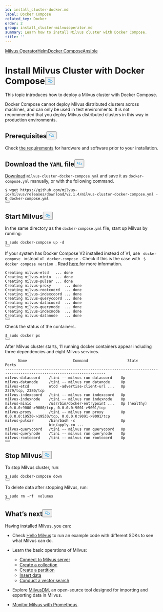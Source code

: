 ```yaml
---
id: install_cluster-docker.md
label: Docker Compose
related_key: Docker
order: 2
group: install_cluster-milvusoperator.md
summary: Learn how to install Milvus cluster with Docker Compose.
title: ''
---
```

<div class="tab-wrapper"><a href="/docs/it/install_cluster-milvusoperator.md" class=''>Milvus Operator</a><a href="/docs/it/install_cluster-helm.md" class=''>Helm</a><a href="/docs/it/install_cluster-docker.md" class='active '>Docker Compose</a><a href="/docs/it/install_cluster-ansible.md" class=''>Ansible</a></div>
<h1 id="Install-Milvus-Cluster-with-Docker-Compose" class="common-anchor-header">Install Milvus Cluster with Docker Compose<button data-href="#Install-Milvus-Cluster-with-Docker-Compose" class="anchor-icon" translate="no">
      <svg translate="no"
        aria-hidden="true"
        focusable="false"
        height="20"
        version="1.1"
        viewBox="0 0 16 16"
        width="16"
      >
        <path
          fill="#0092E4"
          fill-rule="evenodd"
          d="M4 9h1v1H4c-1.5 0-3-1.69-3-3.5S2.55 3 4 3h4c1.45 0 3 1.69 3 3.5 0 1.41-.91 2.72-2 3.25V8.59c.58-.45 1-1.27 1-2.09C10 5.22 8.98 4 8 4H4c-.98 0-2 1.22-2 2.5S3 9 4 9zm9-3h-1v1h1c1 0 2 1.22 2 2.5S13.98 12 13 12H9c-.98 0-2-1.22-2-2.5 0-.83.42-1.64 1-2.09V6.25c-1.09.53-2 1.84-2 3.25C6 11.31 7.55 13 9 13h4c1.45 0 3-1.69 3-3.5S14.5 6 13 6z"
        ></path>
      </svg>
    </button></h1><p>This topic introduces how to deploy a Milvus cluster with Docker Compose.</p>
<div class="alert note">
Docker Compose cannot deploy Milvus distributed clusters across machines, and can only be used in test environments. It is not recommended that you deploy Milvus distributed clusters in this way in production environments.
</div>
<h2 id="Prerequisites" class="common-anchor-header">Prerequisites<button data-href="#Prerequisites" class="anchor-icon" translate="no">
      <svg translate="no"
        aria-hidden="true"
        focusable="false"
        height="20"
        version="1.1"
        viewBox="0 0 16 16"
        width="16"
      >
        <path
          fill="#0092E4"
          fill-rule="evenodd"
          d="M4 9h1v1H4c-1.5 0-3-1.69-3-3.5S2.55 3 4 3h4c1.45 0 3 1.69 3 3.5 0 1.41-.91 2.72-2 3.25V8.59c.58-.45 1-1.27 1-2.09C10 5.22 8.98 4 8 4H4c-.98 0-2 1.22-2 2.5S3 9 4 9zm9-3h-1v1h1c1 0 2 1.22 2 2.5S13.98 12 13 12H9c-.98 0-2-1.22-2-2.5 0-.83.42-1.64 1-2.09V6.25c-1.09.53-2 1.84-2 3.25C6 11.31 7.55 13 9 13h4c1.45 0 3-1.69 3-3.5S14.5 6 13 6z"
        ></path>
      </svg>
    </button></h2><p>Check <a href="/docs/it/prerequisite-docker.md">the requirements</a> for hardware and software prior to your installation.</p>
<h2 id="Download-the-YAML-file" class="common-anchor-header">Download the <code translate="no">YAML</code> file<button data-href="#Download-the-YAML-file" class="anchor-icon" translate="no">
      <svg translate="no"
        aria-hidden="true"
        focusable="false"
        height="20"
        version="1.1"
        viewBox="0 0 16 16"
        width="16"
      >
        <path
          fill="#0092E4"
          fill-rule="evenodd"
          d="M4 9h1v1H4c-1.5 0-3-1.69-3-3.5S2.55 3 4 3h4c1.45 0 3 1.69 3 3.5 0 1.41-.91 2.72-2 3.25V8.59c.58-.45 1-1.27 1-2.09C10 5.22 8.98 4 8 4H4c-.98 0-2 1.22-2 2.5S3 9 4 9zm9-3h-1v1h1c1 0 2 1.22 2 2.5S13.98 12 13 12H9c-.98 0-2-1.22-2-2.5 0-.83.42-1.64 1-2.09V6.25c-1.09.53-2 1.84-2 3.25C6 11.31 7.55 13 9 13h4c1.45 0 3-1.69 3-3.5S14.5 6 13 6z"
        ></path>
      </svg>
    </button></h2><p><a href="https://github.com/milvus-io/milvus/releases/download/v2.1.4/milvus-cluster-docker-compose.yml">Download</a> <code translate="no">milvus-cluster-docker-compose.yml</code> and save it as <code translate="no">docker-compose.yml</code> manually, or with the following command.</p>
<pre><code translate="no">$ wget https://github.com/milvus-io/milvus/releases/download/v2.1.4/milvus-cluster-docker-compose.yml -O docker-compose.yml
<button class="copy-code-btn"></button></code></pre>
<h2 id="Start-Milvus" class="common-anchor-header">Start Milvus<button data-href="#Start-Milvus" class="anchor-icon" translate="no">
      <svg translate="no"
        aria-hidden="true"
        focusable="false"
        height="20"
        version="1.1"
        viewBox="0 0 16 16"
        width="16"
      >
        <path
          fill="#0092E4"
          fill-rule="evenodd"
          d="M4 9h1v1H4c-1.5 0-3-1.69-3-3.5S2.55 3 4 3h4c1.45 0 3 1.69 3 3.5 0 1.41-.91 2.72-2 3.25V8.59c.58-.45 1-1.27 1-2.09C10 5.22 8.98 4 8 4H4c-.98 0-2 1.22-2 2.5S3 9 4 9zm9-3h-1v1h1c1 0 2 1.22 2 2.5S13.98 12 13 12H9c-.98 0-2-1.22-2-2.5 0-.83.42-1.64 1-2.09V6.25c-1.09.53-2 1.84-2 3.25C6 11.31 7.55 13 9 13h4c1.45 0 3-1.69 3-3.5S14.5 6 13 6z"
        ></path>
      </svg>
    </button></h2><p>In the same directory as the <code translate="no">docker-compose.yml</code> file, start up Milvus by running:</p>
<pre><code translate="no" class="language-Shell">$ <span class="hljs-built_in">sudo</span> docker-compose up -d
<button class="copy-code-btn"></button></code></pre>
<div class="alert note">
If your system has Docker Compose V2 installed instead of V1, use <code translate="no"> docker compose </code> instead of <code translate="no"> docker-compose </code>. Check if this is the case with <code translate="no"> $ docker compose version </code>. Read <a href="https://docs.docker.com/compose/#compose-v2-and-the-new-docker-compose-command"> here </a> for more information.
</div>
<pre><code translate="no" class="language-Text">Creating milvus-etcd   ... <span class="hljs-keyword">done</span>
Creating milvus-minio  ... <span class="hljs-keyword">done</span>
Creating milvus-pulsar ... <span class="hljs-keyword">done</span>
Creating milvus-proxy      ... <span class="hljs-keyword">done</span>
Creating milvus-rootcoord  ... <span class="hljs-keyword">done</span>
Creating milvus-indexcoord ... <span class="hljs-keyword">done</span>
Creating milvus-querycoord ... <span class="hljs-keyword">done</span>
Creating milvus-datacoord  ... <span class="hljs-keyword">done</span>
Creating milvus-querynode  ... <span class="hljs-keyword">done</span>
Creating milvus-indexnode  ... <span class="hljs-keyword">done</span>
Creating milvus-datanode   ... <span class="hljs-keyword">done</span>
<button class="copy-code-btn"></button></code></pre>
<p>Check the status of the containers.</p>
<pre><code translate="no">$ <span class="hljs-built_in">sudo</span> docker ps
<button class="copy-code-btn"></button></code></pre>
<p>After Milvus cluster starts, 11 running docker containers appear including three dependencies and eight Milvus services.</p>
<pre><code translate="no">      Name                     Command                  State                            Ports
--------------------------------------------------------------------------------------------------------------------
milvus-datacoord    /tini -- milvus run datacoord    Up
milvus-datanode     /tini -- milvus run datanode     Up
milvus-etcd         etcd -advertise-client-url ...   Up             2379/tcp, 2380/tcp
milvus-indexcoord   /tini -- milvus run indexcoord   Up
milvus-indexnode    /tini -- milvus run indexnode    Up
milvus-minio        /usr/bin/docker-entrypoint ...   Up (healthy)   0.0.0.0:9000-&gt;9000/tcp, 0.0.0.0:9001-&gt;9001/tcp
milvus-proxy        /tini -- milvus run proxy        Up             0.0.0.0:19530-&gt;19530/tcp, 0.0.0.0:9091-&gt;9091/tcp
milvus-pulsar       /bin/bash -c                     Up
                    bin/apply-co ...
milvus-querycoord   /tini -- milvus run querycoord   Up
milvus-querynode    /tini -- milvus run querynode    Up
milvus-rootcoord    /tini -- milvus run rootcoord    Up
<button class="copy-code-btn"></button></code></pre>
<h2 id="Stop-Milvus" class="common-anchor-header">Stop Milvus<button data-href="#Stop-Milvus" class="anchor-icon" translate="no">
      <svg translate="no"
        aria-hidden="true"
        focusable="false"
        height="20"
        version="1.1"
        viewBox="0 0 16 16"
        width="16"
      >
        <path
          fill="#0092E4"
          fill-rule="evenodd"
          d="M4 9h1v1H4c-1.5 0-3-1.69-3-3.5S2.55 3 4 3h4c1.45 0 3 1.69 3 3.5 0 1.41-.91 2.72-2 3.25V8.59c.58-.45 1-1.27 1-2.09C10 5.22 8.98 4 8 4H4c-.98 0-2 1.22-2 2.5S3 9 4 9zm9-3h-1v1h1c1 0 2 1.22 2 2.5S13.98 12 13 12H9c-.98 0-2-1.22-2-2.5 0-.83.42-1.64 1-2.09V6.25c-1.09.53-2 1.84-2 3.25C6 11.31 7.55 13 9 13h4c1.45 0 3-1.69 3-3.5S14.5 6 13 6z"
        ></path>
      </svg>
    </button></h2><p>To stop Milvus cluster, run:</p>
<pre><code translate="no" class="language-shell">$ <span class="hljs-built_in">sudo</span> docker-compose down
<button class="copy-code-btn"></button></code></pre>
<p>To delete data after stopping Milvus, run:</p>
<pre><code translate="no" class="language-shell">$ <span class="hljs-built_in">sudo</span> <span class="hljs-built_in">rm</span> -rf  volumes
<button class="copy-code-btn"></button></code></pre>
<h2 id="Whats-next" class="common-anchor-header">What’s next<button data-href="#Whats-next" class="anchor-icon" translate="no">
      <svg translate="no"
        aria-hidden="true"
        focusable="false"
        height="20"
        version="1.1"
        viewBox="0 0 16 16"
        width="16"
      >
        <path
          fill="#0092E4"
          fill-rule="evenodd"
          d="M4 9h1v1H4c-1.5 0-3-1.69-3-3.5S2.55 3 4 3h4c1.45 0 3 1.69 3 3.5 0 1.41-.91 2.72-2 3.25V8.59c.58-.45 1-1.27 1-2.09C10 5.22 8.98 4 8 4H4c-.98 0-2 1.22-2 2.5S3 9 4 9zm9-3h-1v1h1c1 0 2 1.22 2 2.5S13.98 12 13 12H9c-.98 0-2-1.22-2-2.5 0-.83.42-1.64 1-2.09V6.25c-1.09.53-2 1.84-2 3.25C6 11.31 7.55 13 9 13h4c1.45 0 3-1.69 3-3.5S14.5 6 13 6z"
        ></path>
      </svg>
    </button></h2><p>Having installed Milvus, you can:</p>
<ul>
<li><p>Check <a href="/docs/it/example_code.md">Hello Milvus</a> to run an example code with different SDKs to see what Milvus can do.</p></li>
<li><p>Learn the basic operations of Milvus:</p>
<ul>
<li><a href="/docs/it/manage_connection.md">Connect to Milvus server</a></li>
<li><a href="/docs/it/create_collection.md">Create a collection</a></li>
<li><a href="/docs/it/create_partition.md">Create a partition</a></li>
<li><a href="/docs/it/insert_data.md">Insert data</a></li>
<li><a href="/docs/it/search.md">Conduct a vector search</a></li>
</ul></li>
<li><p>Explore <a href="/docs/it/migrate_overview.md">MilvusDM</a>, an open-source tool designed for importing and exporting data in Milvus.</p></li>
<li><p><a href="/docs/it/monitor.md">Monitor Milvus with Prometheus</a>.</p></li>
</ul>
